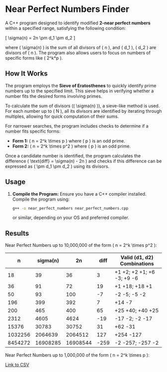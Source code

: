 # Near Perfect Numbers Finder

A C++ program designed to identify modified **2-near perfect numbers** within a specified range, satisfying the following condition:

\[
\sigma(n) = 2n \pm d_1 \pm d_2
\]

where \( \sigma(n) \) is the sum of all divisors of \( n \), and \( d_1 \), \( d_2 \) are divisors of \( n \). The program also allows users to focus on numbers of specific forms like \( 2^k*p \). 

## How It Works

The program employs the **Sieve of Eratosthenes** to quickly identify prime numbers up to the specified limit. This sieve helps in verifying whether a number fits the desired forms involving primes.

To calculate the sum of divisors (\( \sigma(n) \)), a sieve-like method is used. For each number up to \( N \), all its divisors are identified by iterating through multiples, allowing for quick computation of their sums.

For narrower searches, the program includes checks to determine if a number fits specific forms:
- **Form 1:** \( n = 2^k \times p \) where \( p \) is an odd prime.
- **Form 2:** \( n = 2^k \times p^2 \) where \( p \) is an odd prime.

Once a candidate number is identified, the program calculates the difference \( \text{diff} = \sigma(n) - 2n \) and checks if this difference can be expressed as \( \pm d_1 \pm d_2 \) using its divisors.

## Usage

1. **Compile the Program:**
   Ensure you have a C++ compiler installed. Compile the program using:
   ```bash
   g++ -o near_perfect_numbers near_perfect_numbers.cpp
   ```
   or similar, depending on your OS and preferred compiler. 

## Results

Near Perfect Numbers up to 10,000,000 of the form \( n = 2^k \times p^2 \):

| **n**    | **sigma(n)** | **2n**   | **diff** | **Valid (d1, d2) Combinations**     |
|----------|--------------|----------|----------|--------------------------------------|
| 18       | 39           | 36       | 3        | +1 +2; +2 +1; +6 -3; +9 -6            |
| 36       | 91           | 72       | 19       | +1 +18; +18 +1                        |
| 50       | 93           | 100      | -7       | -2 -5; -5 -2                          |
| 196      | 399          | 392      | 7        | +14 -7                                |
| 200      | 465          | 400      | 65       | +25 +40; +40 +25                      |
| 2312     | 4605         | 4624     | -19      | -17 -2; -2 -17                        |
| 15376    | 30783        | 30752    | 31       | +62 -31                               |
| 1032256  | 2064639      | 2064512  | 127      | +254 -127                             |
| 8454272  | 16908285     | 16908544 | -259     | -2 -257; -257 -2                      |

Near Perfect Numbers up to 1,000,000 of the form \( n = 2^k \times p \):

[Link to CSV](https://raw.githubusercontent.com/0xCUB3/Near-Perfect-Tester/refs/heads/master/one_million_2kp.csv)
